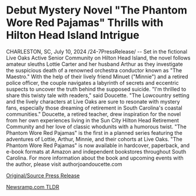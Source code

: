 # Debut Mystery Novel "The Phantom Wore Red Pajamas" Thrills with Hilton Head Island Intrigue

CHARLESTON, SC, July 10, 2024 /24-7PressRelease/ -- Set in the fictional Live Oaks Active Senior Community on Hilton Head Island, the novel follows amateur sleuths Lottie Carter and her husband Arthur as they investigate the suspicious death of a renowned orchestra conductor known as "The Maestro." With the help of their lively friend Minuet ("Minnie") and a retired police officer, the couple navigates a labyrinth of secrets and eccentric suspects to uncover the truth behind the supposed suicide.   "I'm thrilled to share this twisty tale with readers," said Doucette. "The Lowcountry setting and the lively characters at Live Oaks are sure to resonate with mystery fans, especially those dreaming of retirement in South Carolina's coastal communities."   Doucette, a retired teacher, drew inspiration for the novel from her own experiences living in the Sun City Hilton Head Retirement Community and her love of classic whodunits with a humorous twist. "The Phantom Wore Red Pajamas" is the first in a planned series featuring the adventures of Lottie, Arthur, Minnie, and their cohorts at Live Oaks.   "The Phantom Wore Red Pajamas" is now available in hardcover, paperback, and e-book formats at Amazon and independent bookstores throughout South Carolina.   For more information about the book and upcoming events with the author, please visit authorjoandoucette.com 

[Original/Source Press Release](https://www.24-7pressrelease.com/press-release/512400/debut-mystery-novel-the-phantom-wore-red-pajamas-thrills-with-hilton-head-island-intrigue) 

[Newsramp.com TLDR](https://newsramp.com/None) 